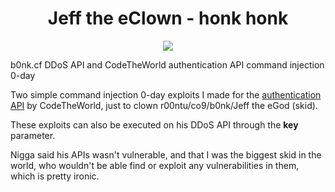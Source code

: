 <h1 align="center">Jeff the eClown - honk honk</h1>

<p align="center">
    <img src="https://cdn.discordapp.com/emojis/730960624409903195.png"/>
</p>

b0nk.cf DDoS API and CodeTheWorld authentication API command injection 0-day

Two simple command injection 0-day exploits I made for the [authentication API](https://github.com/CTWSec/-C-Auth-Server-Side-Files) by CodeTheWorld, just to clown r00ntu/co9/b0nk/Jeff the eGod (skid).

These exploits can also be executed on his DDoS API through the **key** parameter.

Nigga said his APIs wasn't vulnerable, and that I was the biggest skid in the world, who wouldn't be able find or exploit any vulnerabilities in them, which is pretty ironic.
